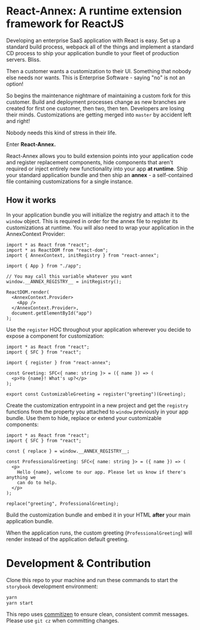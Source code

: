 # React-Annex: A runtime extension framework for ReactJS

Developing an enterprise SaaS application with React is easy. Set up a standard build process, webpack all of the things and implement a standard CD process to ship your application bundle to your fleet of production servers. Bliss.

Then a customer wants a customization to their UI. Something that nobody else needs nor wants. This is Enterprise Software - saying "no" is not an option!

So begins the maintenance nightmare of maintaining a custom fork for this customer. Build and deployment processes change as new branches are created for first one customer, then two, then ten. Developers are losing their minds. Customizations are getting merged into `master` by accident left and right!

Nobody needs this kind of stress in their life.

Enter **React-Annex.**

React-Annex allows you to build extension points into your application code and register replacement components, hide components that aren't required or inject entirely new functionality into your app **at runtime**. Ship your standard application bundle and then ship an **annex** - a self-contained file containing customizations for a single instance.

## How it works

In your application bundle you will initialize the registry and attach it to the `window` object. This is required in order for the annex file to register its customizations at runtime. You will also need to wrap your application in the AnnexContext Provider:

```tsx
import * as React from "react";
import * as ReactDOM from "react-dom";
import { AnnexContext, initRegistry } from "react-annex";

import { App } from "./app";

// You may call this variable whatever you want
window.__ANNEX_REGISTRY__ = initRegistry();

ReactDOM.render(
  <AnnexContext.Provider>
    <App />
  </AnnexContext.Provider>,
  document.getElementById("app")
);
```

Use the `register` HOC throughout your application wherever you decide to expose a component for customization:

```tsx
import * as React from "react";
import { SFC } from "react";

import { register } from "react-annex";

const Greeting: SFC<{ name: string }> = ({ name }) => (
  <p>Yo {name}! What's up?</p>
);

export const CustomizableGreeting = register("greeting")(Greeting);
```

Create the customization entrypoint in a new project and get the `registry` functions from the property you attached to `window` previously in your app bundle. Use them to hide, replace or extend your customizable components:

```tsx
import * as React from "react";
import { SFC } from "react";

const { replace } = window.__ANNEX_REGISTRY__;

const ProfessionalGreeting: SFC<{ name: string }> = ({ name }) => (
  <p>
    Hello {name}, welcome to our app. Please let us know if there's anything we
    can do to help.
  </p>
);

replace("greeting", ProfessionalGreeting);
```

Build the customization bundle and embed it in your HTML **after** your main application bundle.

When the application runs, the custom greeting (`ProfessionalGreeting`) will render instead of the application default greeting.

# Development & Contribution

Clone this repo to your machine and run these commands to start the `storybook` development environment:

```bash
yarn
yarn start
```

This repo uses [commitizen](https://commitizen.github.io/cz-cli/) to ensure clean, consistent commit messages. Please use `git cz` when committing changes.
